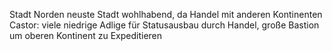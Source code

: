 Stadt Norden
neuste Stadt
wohlhabend, da Handel mit anderen Kontinenten
Castor: viele niedrige Adlige für Statusausbau durch Handel, große Bastion um oberen Kontinent zu Expeditieren